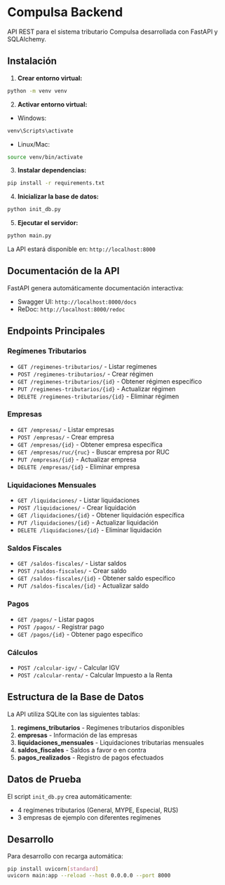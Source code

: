 # Compulsa Backend

API REST para el sistema tributario Compulsa desarrollada con FastAPI y SQLAlchemy.

## Instalación

1. **Crear entorno virtual:**
```bash
python -m venv venv
```

2. **Activar entorno virtual:**
- Windows:
```bash
venv\Scripts\activate
```
- Linux/Mac:
```bash
source venv/bin/activate
```

3. **Instalar dependencias:**
```bash
pip install -r requirements.txt
```

4. **Inicializar la base de datos:**
```bash
python init_db.py
```

5. **Ejecutar el servidor:**
```bash
python main.py
```

La API estará disponible en: `http://localhost:8000`

## Documentación de la API

FastAPI genera automáticamente documentación interactiva:
- Swagger UI: `http://localhost:8000/docs`
- ReDoc: `http://localhost:8000/redoc`

## Endpoints Principales

### Regímenes Tributarios
- `GET /regimenes-tributarios/` - Listar regímenes
- `POST /regimenes-tributarios/` - Crear régimen
- `GET /regimenes-tributarios/{id}` - Obtener régimen específico
- `PUT /regimenes-tributarios/{id}` - Actualizar régimen
- `DELETE /regimenes-tributarios/{id}` - Eliminar régimen

### Empresas
- `GET /empresas/` - Listar empresas
- `POST /empresas/` - Crear empresa
- `GET /empresas/{id}` - Obtener empresa específica
- `GET /empresas/ruc/{ruc}` - Buscar empresa por RUC
- `PUT /empresas/{id}` - Actualizar empresa
- `DELETE /empresas/{id}` - Eliminar empresa

### Liquidaciones Mensuales
- `GET /liquidaciones/` - Listar liquidaciones
- `POST /liquidaciones/` - Crear liquidación
- `GET /liquidaciones/{id}` - Obtener liquidación específica
- `PUT /liquidaciones/{id}` - Actualizar liquidación
- `DELETE /liquidaciones/{id}` - Eliminar liquidación

### Saldos Fiscales
- `GET /saldos-fiscales/` - Listar saldos
- `POST /saldos-fiscales/` - Crear saldo
- `GET /saldos-fiscales/{id}` - Obtener saldo específico
- `PUT /saldos-fiscales/{id}` - Actualizar saldo

### Pagos
- `GET /pagos/` - Listar pagos
- `POST /pagos/` - Registrar pago
- `GET /pagos/{id}` - Obtener pago específico

### Cálculos
- `POST /calcular-igv/` - Calcular IGV
- `POST /calcular-renta/` - Calcular Impuesto a la Renta

## Estructura de la Base de Datos

La API utiliza SQLite con las siguientes tablas:
1. **regimens_tributarios** - Regímenes tributarios disponibles
2. **empresas** - Información de las empresas
3. **liquidaciones_mensuales** - Liquidaciones tributarias mensuales
4. **saldos_fiscales** - Saldos a favor o en contra
5. **pagos_realizados** - Registro de pagos efectuados

## Datos de Prueba

El script `init_db.py` crea automáticamente:
- 4 regímenes tributarios (General, MYPE, Especial, RUS)
- 3 empresas de ejemplo con diferentes regímenes

## Desarrollo

Para desarrollo con recarga automática:
```bash
pip install uvicorn[standard]
uvicorn main:app --reload --host 0.0.0.0 --port 8000
```